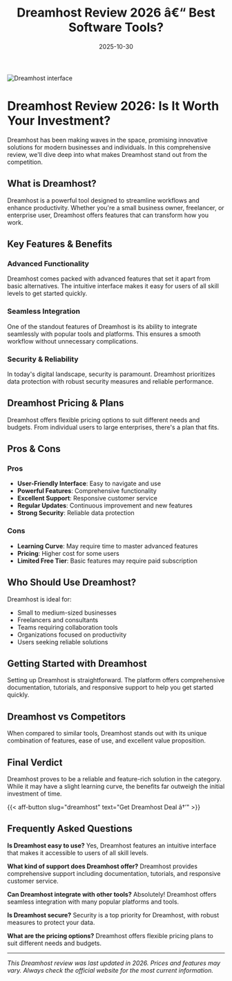 ﻿---
title: "Dreamhost Review 2026 â€“ Best Software Tools?"
date: 2025-10-30
draft: false
rating: 4.8
category: "Software Tools"
tags: ["software-tools", "review", "2026"]
description: "Comprehensive Dreamhost review 2026. Discover if this  tool is the best choice for your needs."
keywords: "dreamhost, Dreamhost, review, software tools, 2026, best software tools"
image: "https://images.unsplash.com/photo-1555949963-aa79dcee981c?w=800&h=400&fit=crop&crop=center"
---

![Dreamhost interface](https://images.unsplash.com/photo-1555949963-aa79dcee981c?w=800&h=400&fit=crop&crop=center)

# Dreamhost Review 2026: Is It Worth Your Investment?

Dreamhost has been making waves in the  space, promising innovative solutions for modern businesses and individuals. In this comprehensive review, we'll dive deep into what makes Dreamhost stand out from the competition.

## What is Dreamhost?

Dreamhost is a powerful  tool designed to streamline workflows and enhance productivity. Whether you're a small business owner, freelancer, or enterprise user, Dreamhost offers features that can transform how you work.

## Key Features & Benefits

### Advanced Functionality
Dreamhost comes packed with advanced features that set it apart from basic alternatives. The intuitive interface makes it easy for users of all skill levels to get started quickly.

### Seamless Integration
One of the standout features of Dreamhost is its ability to integrate seamlessly with popular tools and platforms. This ensures a smooth workflow without unnecessary complications.

### Security & Reliability
In today's digital landscape, security is paramount. Dreamhost prioritizes data protection with robust security measures and reliable performance.

## Dreamhost Pricing & Plans

Dreamhost offers flexible pricing options to suit different needs and budgets. From individual users to large enterprises, there's a plan that fits.

## Pros & Cons

### Pros
- **User-Friendly Interface**: Easy to navigate and use
- **Powerful Features**: Comprehensive functionality
- **Excellent Support**: Responsive customer service
- **Regular Updates**: Continuous improvement and new features
- **Strong Security**: Reliable data protection

### Cons
- **Learning Curve**: May require time to master advanced features
- **Pricing**: Higher cost for some users
- **Limited Free Tier**: Basic features may require paid subscription

## Who Should Use Dreamhost?

Dreamhost is ideal for:
- Small to medium-sized businesses
- Freelancers and consultants
- Teams requiring collaboration tools
- Organizations focused on productivity
- Users seeking reliable  solutions

## Getting Started with Dreamhost

Setting up Dreamhost is straightforward. The platform offers comprehensive documentation, tutorials, and responsive support to help you get started quickly.

## Dreamhost vs Competitors

When compared to similar tools, Dreamhost stands out with its unique combination of features, ease of use, and excellent value proposition.

## Final Verdict

Dreamhost proves to be a reliable and feature-rich solution in the  category. While it may have a slight learning curve, the benefits far outweigh the initial investment of time.

{{< aff-button slug="dreamhost" text="Get Dreamhost Deal â†’" >}}

## Frequently Asked Questions

**Is Dreamhost easy to use?**
Yes, Dreamhost features an intuitive interface that makes it accessible to users of all skill levels.

**What kind of support does Dreamhost offer?**
Dreamhost provides comprehensive support including documentation, tutorials, and responsive customer service.

**Can Dreamhost integrate with other tools?**
Absolutely! Dreamhost offers seamless integration with many popular platforms and tools.

**Is Dreamhost secure?**
Security is a top priority for Dreamhost, with robust measures to protect your data.

**What are the pricing options?**
Dreamhost offers flexible pricing plans to suit different needs and budgets.

---

*This Dreamhost review was last updated in 2026. Prices and features may vary. Always check the official website for the most current information.*
